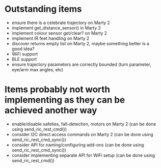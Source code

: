 # Outstanding items

- ensure there is a celebrate trajectory on Marty 2
- implement get_distance_sensor() in Marty 2
- implement colour sensor get/clear? on Marty 2
- implement IR feet handling on Marty 2
- discover returns empty list on Marty 2, maybe something better is a good idea?
- WiFi support
- BLE support
- ensure trajectory parameters are correctly bounded (turn parameter, eye/arm max angles, etc)

# Items probably not worth implementing as they can be achieved another way
- enable/disable safeties, fall-detection, motors on Marty 2 (can be done using send_ric_rest_cmd())
- consider I2C direct access commands on Marty 2 (can be done using send_ric_rest_cmd_sync())
- consider API for naming/configuring add-ons (can be done using send_ric_rest_cmd_sync())
- consider implementing separate API for WiFi setup (can be done using send_ric_rest_cmd())

